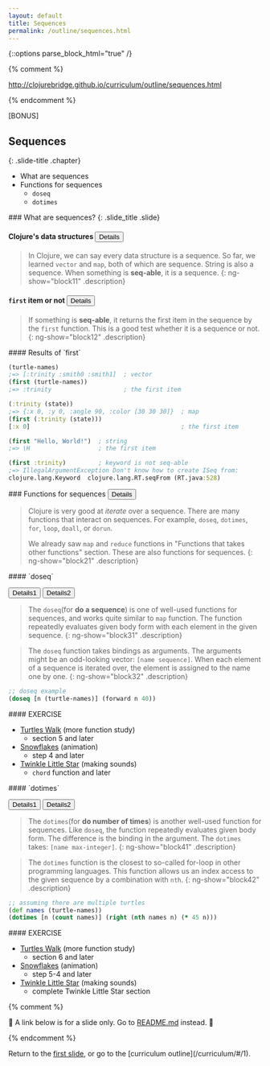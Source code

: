 ```yaml
---
layout: default
title: Sequences
permalink: /outline/sequences.html
---
```


{::options parse_block_html="true" /}

{% comment %}

http://clojurebridge.github.io/curriculum/outline/sequences.html

{% endcomment %}

<section>
[BONUS]

Sequences
-------------------------
{: .slide-title .chapter}

* What are sequences
* Functions for sequences
    * `doseq`
    * `dotimes`
</section>

<section>
### What are sequences?
{: .slide_title .slide}

#### Clojure's data structures <button class="link" ng-model="block11" ng-click="block11=!block11">Details</button>

> In Clojure, we can say every data structure is a sequence.
> So far, we learned `vector` and `map`, both of which are sequence.
> String is also a sequence. When something is **seq-able**, it is a sequence.
{: ng-show="block11" .description}

#### `first` item or not <button class="link" ng-model="block12" ng-click="block12=!block12">Details</button>

> If something is **seq-able**, it returns the first item in the sequence
> by the `first` function. This is a good test whether it is a sequence or not.
{: ng-show="block12" .description}
</section>

<section>
#### Results of `first`

```clojure
(turtle-names)
;=> [:trinity :smith0 :smith1]  ; vector
(first (turtle-names))
;=> :trinity                    ; the first item

(:trinity (state))
;=> {:x 0, :y 0, :angle 90, :color [30 30 30]}  ; map
(first (:trinity (state)))
[:x 0]                                          ; the first item

(first "Hello, World!")  ; string
;=> \H                   ; the first item

(first :trinity)         ; keyword is not seq-able
;=> IllegalArgumentException Don't know how to create ISeq from:
clojure.lang.Keyword  clojure.lang.RT.seqFrom (RT.java:528)
```
</section>

<section>
### Functions for sequences
<button class="link" ng-model="block21" ng-click="block21=!block21">Details</button>

> Clojure is very good at *iterate* over a sequence.
> There are many functions that interact on sequences.
> For example, `doseq`, `dotimes`, `for`, `loop`, `doall`, or `dorun`.
>
> We already saw `map` and `reduce` functions in "Functions that takes
> other functions" section. These are also functions for sequences.
{: ng-show="block21" .description}
</section>

<section>
#### `doseq`

<button class="link" ng-model="block31" ng-click="block31=!block31">Details1</button>
<button class="link" ng-model="block32" ng-click="block32=!block32">Details2</button>

> The `doseq`(for **do a sequence**) is one of well-used functions
> for sequences, and works quite similar to `map` function. The
> function repeatedly evaluates given body form with each element in
> the given sequence.
{: ng-show="block31" .description}

> The `doseq` function takes bindings as arguments. The arguments might be
> an odd-looking vector: `[name sequence]`. When each element of a sequence
> is iterated over, the element is assigned to the name one by one.
{: ng-show="block32" .description}

```clojure
;; doseq example
(doseq [n (turtle-names)] (forward n 40))
```
</section>

<section>
#### EXERCISE

* [Turtles Walk](https://github.com/ClojureBridge/welcometoclojurebridge/blob/master/outline/TURTLE-SAMPLES.md) (more function study)
    - section 5 and later
* [Snowflakes](https://github.com/ClojureBridge/drawing/blob/master/curriculum/create-something.md) (animation)
    - step 4 and later
* [Twinkle Little Star](https://github.com/ClojureBridge/tones/blob/master/curriculum/01-piano-chords.md) (making sounds)
    - `chord` function and later
</section>

<section>
#### `dotimes`

<button class="link" ng-model="block41" ng-click="block41=!block41">Details1</button>
<button class="link" ng-model="block42" ng-click="block42=!block42">Details2</button>

> The `dotimes`(for **do number of times**) is another well-used
> function for sequences. Like `doseq`, the function repeatedly
> evaluates given body form. The difference is the binding in the
> argument. The `dotimes` takes: `[name max-integer]`.
{: ng-show="block41" .description}

> The `dotimes` function is the closest to so-called for-loop in other
> programming languages. This function allows us an index access to
> the given sequence by a combination with `nth`.
{: ng-show="block42" .description}

```clojure
;; assuming there are multiple turtles
(def names (turtle-names))
(dotimes [n (count names)] (right (nth names n) (* 45 n)))
```
</section>

<section>
#### EXERCISE

* [Turtles Walk](https://github.com/ClojureBridge/welcometoclojurebridge/blob/master/outline/TURTLE-SAMPLES.md) (more function study)
    - section 6 and later
* [Snowflakes](https://github.com/ClojureBridge/drawing/blob/master/curriculum/create-something.md) (animation)
    - step 5-4 and later
* [Twinkle Little Star](https://github.com/ClojureBridge/tones/blob/master/curriculum/01-piano-chords.md) (making sounds)
    - complete Twinkle Little Star section
</section>


{% comment %}

:star2: A link below is for a slide only. Go to [README.md](../README.md)
instead. :star2:

{% endcomment %}

<section>
Return to the <a href="javascript:;" onClick="Reveal.slide(1);">first slide</a>,
or go to the [curriculum outline](/curriculum/#/1).
</section>

